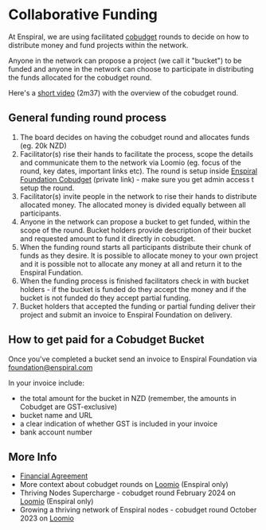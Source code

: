 # Collaborative Funding

At Enspiral, we are using facilitated [cobudget](https://cobudget.com) rounds to decide on how to distribute money and fund projects within the network.

Anyone in the network can propose a project (we call it "bucket") to be funded and anyone in the network can choose to participate in distributing the funds allocated for the cobudget round.

Here's a [short video](https://www.youtube.com/watch?v=iGuObGipb0A) (2m37) with the overview of the cobudget round.

## General funding round process

1. The board decides on having the cobudget round and allocates funds (eg. 20k NZD)
2. Facilitator(s) rise their hands to facilitate the process, scope the details and communicate them to the network via Loomio (eg. focus of the round, key dates, important links etc). The round is setup inside [Enspiral Foundation Cobudget](https://cobudget.com/enspiral) (private link) - make sure you get admin access t setup the round.
3. Facilitator(s) invite people in the network to rise their hands to distribute allocated money. The allocated money is divided equally between all participants.
4. Anyone in the network can propose a bucket to get funded, within the scope of the round. Bucket holders provide description of their bucket and requested amount to fund it directly in cobudget.
5. When the funding round starts all participants distribute their chunk of funds as they desire. It is possible to allocate money to your own project and it is possible not to allocate any money at all and return it to the Enspiral Fundation.
6. When the funding process is finished facilitators check in with bucket holders - if the bucket is funded do they accept the money and if the bucket is not funded do they accept partial funding.
7. Bucket holders that accepted the funding or partial funding deliver their project and submit an invoice to Enspiral Foundation on delivery.

## How to get paid for a Cobudget Bucket

Once you've completed a bucket send an invoice to Enspiral Foundation via foundation@enspiral.com

In your invoice include:

* the total amount for the bucket in NZD \(remember, the amounts in Cobudget are GST-exclusive\)
* bucket name and URL
* a clear indication of whether GST is included in your invoice
* bank account number

## More Info

- [Financial Agreement](../agreements/financial.md)
- More context about cobudget rounds on [Loomio](https://www.loomio.org/d/DbW3nipl/it-s-time-facilitated-cobudget-) (Enspiral only)
- Thriving Nodes Supercharge - cobudget round February 2024 on [Loomio](https://www.loomio.com/d/xuMb3mfq/thriving-nodes-supercharge-cobudget-round-february-2024) (Enspiral only)
- Growing a thriving network of Enspiral nodes - cobudget round October 2023 on [Loomio](https://www.loomio.com/d/m2bAPO8h/you-are-invited-to-a-round-of-participatory-budgeting-growing-a-thriving-network-of-enspiral-nodes-)
